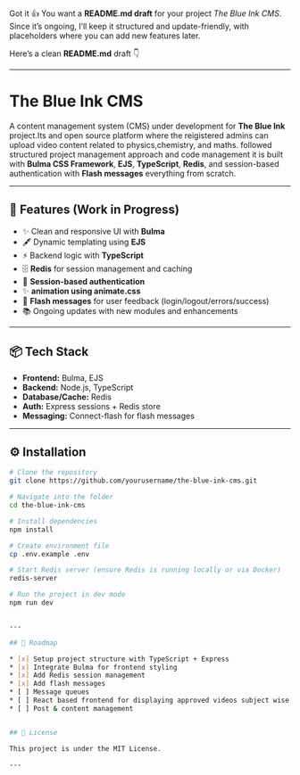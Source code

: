 Got it 👍 You want a **README.md draft** for your project *The Blue Ink CMS*.
Since it’s ongoing, I’ll keep it structured and update-friendly, with placeholders where you can add new features later.

Here’s a clean **README.md** draft 👇

---

# The Blue Ink CMS

A content management system (CMS) under development for **The Blue Ink** project.Its and open source platform where the reigistered admins can upload video content related to physics,chemistry, and maths.
followed structured project management approach and code management it is built with **Bulma CSS Framework**, **EJS**, **TypeScript**, **Redis**, and session-based authentication with **Flash messages** everything from scratch.

---

## 🚀 Features (Work in Progress)

* ✨ Clean and responsive UI with **Bulma**
* 🖋️ Dynamic templating using **EJS**
* ⚡ Backend logic with **TypeScript**
* 🗄️ **Redis** for session management and caching
* 🔐 **Session-based authentication**
* ✨ **animation using animate.css**
* 📢 **Flash messages** for user feedback (login/logout/errors/success)
* 📚 Ongoing updates with new modules and enhancements

---

## 📦 Tech Stack

* **Frontend:** Bulma, EJS
* **Backend:** Node.js, TypeScript
* **Database/Cache:** Redis
* **Auth:** Express sessions + Redis store
* **Messaging:** Connect-flash for flash messages

---

## ⚙️ Installation

```bash
# Clone the repository
git clone https://github.com/yourusername/the-blue-ink-cms.git

# Navigate into the folder
cd the-blue-ink-cms

# Install dependencies
npm install

# Create environment file
cp .env.example .env

# Start Redis server (ensure Redis is running locally or via Docker)
redis-server

# Run the project in dev mode
npm run dev


---

## 📌 Roadmap

* [x] Setup project structure with TypeScript + Express
* [x] Integrate Bulma for frontend styling
* [x] Add Redis session management
* [x] Add flash messages
* [ ] Message queues
* [ ] React based frontend for displaying approved videos subject wise
* [ ] Post & content management


## 📜 License

This project is under the MIT License.

---
